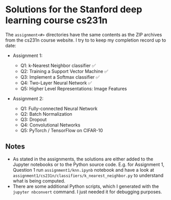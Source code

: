 # Solutions for the Stanford deep learning course cs231n 

The `assignment<#>` directories have the same contents as the ZIP archives from the cs231n course website. I try to to keep my completion record up to date:

- Assignment 1:
   - Q1: k-Nearest Neighbor classifier :white_check_mark:
   - Q2: Training a Support Vector Machine :white_check_mark: 
   - Q3: Implement a Softmax classifier :white_check_mark: 
   - Q4: Two-Layer Neural Network :white_check_mark:
   - Q5: Higher Level Representations: Image Features 

- Assignment 2:
   - Q1: Fully-connected Neural Network
   - Q2: Batch Normalization
   - Q3: Dropout
   - Q4: Convolutional Networks
   - Q5: PyTorch / TensorFlow on CIFAR-10

## Notes
- As stated in the assignments, the solutions are either added to the Jupyter notebooks or to the Python source code. E.g. for Assignment 1, Question 1 run `assignment1/knn.ipynb` notebook and have a look at `assignment1/cs231n/classifiers/k_nearest_neighbor.py` to understand what is being computed.
- There are some additional Python scripts, which I generated with the `jupyter nbconvert` command. I just needed it for debugging purposes.
